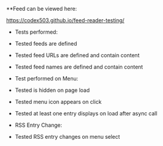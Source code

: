 **Feed can be viewed here:

https://codex503.github.io/feed-reader-testing/


* Tests performed:

* Tested feeds are defined
* Tested feed URLs are defined and contain content
* Tested feed names are defined and contain content

* Test performed on Menu:

* Tested is hidden on page load
* Tested menu icon appears on click
* Tested at least one entry displays on load after async call

* RSS Entry Change:

* Tested RSS entry changes on menu select

